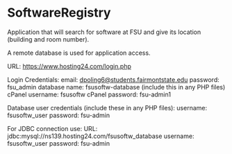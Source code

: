 # SoftwareRegistry

Application that will search for software at FSU and give its location (building and room number).

A remote database is used for application access.

URL: https://www.hosting24.com/login.php

Login Credentials: 
	email: dpoling6@students.fairmontstate.edu
	password: fsu_admin
	database name: fsusoftw-database (include this in any PHP files)
	cPanel username: fsusoftw
	cPanel password: fsu-admin1

Database user credentials (include these in any PHP files):
	username: fsusoftw_user
	password: fsu-admin

For JDBC connection use:
	URL: jdbc:mysql://ns139.hosting24.com/fsusoftw_database
	username: fsusoftw_user
	password: fsu-admin

